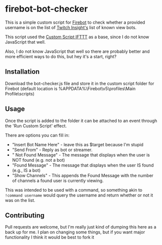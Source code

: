 # firebot-bot-checker

This is a simple custom script for [Firebot](https://firebot.app) to check whether a provided username is on the list of [Twitch Insight's](https://twitchinsights.net/bots) list of known view bots.

This script used the [Custom Script IFTTT](https://github.com/crowbartools/Firebot/wiki/Custom-Script---IFTTT) as a base, since I do not know JavaScript that well.

Also, I do not know JavaScript that well so there are probably better and more efficient ways to do this, but hey it's a start, right?

## Installation

Download the bot-checker.js file and store it in the custom script folder for Firebot (default location is %APPDATA%\Firebot\v5\profiles\Main Profile\scripts)

## Usage

Once the script is added to the folder it can be attached to an event through the 'Run Custom Script' effect.

There are options you can fill in:

* "Insert Bot Name Here" - leave this as $target because I'm stupid
* "Send From" - Reply as bot or streamer.
* " Not Found Message" - The message that displays when the user is NOT found (e.g. not a bot)
* "Found Message" - The message that displays when the user IS found (e.g., IS a bot)
* "Show Channels" - This appends the Found Message with the number of channels a found user is currently viewing.

This was intended to be used with a command, so something akin to `!command username` would query the username and return whether or not it was on the list.

## Contributing
Pull requests are welcome, but I'm really just kind of dumping this here as a back up for me.  I plan on changing some things, but if you want major functionality I think it would be best to fork it


